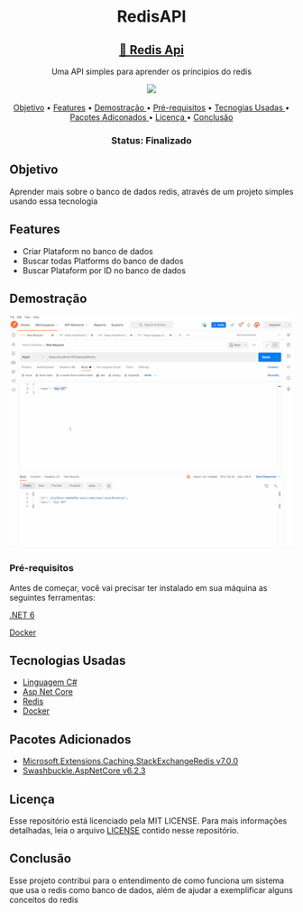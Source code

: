<h1 align="center" > RedisAPI </h1>
<h2 align="center">
    <a href="https://docs.redis.com/latest/rs/references/client_references/client_csharp/">🔗 Redis Api</a>
</h2>
<p align="center"> Uma API simples para aprender os principios do redis</p>
<p align="center">
<img src="https://img.shields.io/github/license/MarlysonMendes/TestMinimalAPI"/>
</p>

<p align="center">
 <a href="#Objetivo">Objetivo</a> •
 <a href="#Features">Features</a> •
 <a href="#Demostração">Demostração  </a> • 
 <a href="#Pre-requisitos">Pré-requisitos</a> • 
 <a href="#Tecnogias">Tecnogias Usadas  </a> • 
 <a href="#Pacotes">Pacotes Adiconados </a> • 
 <a href="#licenca">Licença  </a> • 
 <a href="#conclusao">Conclusão  </a>
</p>
<h3 align="center"> 
 Status:	Finalizado
</h4>
<h2 name = "Objetivo"> Objetivo </h2>
<p> Aprender mais sobre o banco de dados redis, através de um projeto simples usando essa tecnologia </p>

<h2 name = "Features" >Features</h2>
<ul>
 <li>Criar Plataform no banco de dados</li>
 <li>Buscar todas Platforms do banco de dados</li>
 <li>Buscar Plataform por ID no banco de dados</li>

 </ul>
 
 <h2 name="Demostração"> Demostração</h2>
  <img alt=""  src="./assets/Animação.gif" />
  
  <h3 name="Pre-requisitos" >Pré-requisitos</h3>
  <p>Antes de começar, você vai precisar ter instalado em sua máquina as seguintes ferramentas:</p>
  <a href="https://dotnet.microsoft.com/en-us/download/dotnet/6.0" > .NET 6 </a>
  <p></p>
  <a href="https://www.docker.com/">Docker </a>
  
  <h2 name = "Tecnogias" >Tecnologias Usadas</h2>
<ul>
 <li><a href="https://docs.microsoft.com/pt-br/dotnet/csharp/">Linguagem C# </a></li>
 <li><a href="https://docs.microsoft.com/pt-br/aspnet/core/?view=aspnetcore-6.0">Asp Net Core </a></li>
 <li><a href="https://redis.io/">Redis </a></li>
 <li><a href="https://www.docker.com/">Docker </a></li>
 </ul>
 
   <h2 name = "Pacotes" >Pacotes Adicionados</h2>
<ul>
 <li><a href="https://www.nuget.org/packages/Microsoft.Extensions.Caching.StackExchangeRedis/7.0.0-preview.2.22153.2">Microsoft.Extensions.Caching.StackExchangeRedis v7.0.0</a></li>
 <li><a href="https://www.nuget.org/packages/Swashbuckle.AspNetCore/">Swashbuckle.AspNetCore v6.2.3</a></li>
 </ul>
 
 <h2 name="licenca"> Licença </h2>
 <p>Esse repositório está licenciado pela MIT LICENSE. Para mais informações detalhadas, leia o arquivo <a href="https://github.com/MarlysonMendes/RedisAPI/blob/main/LICENSE">LICENSE</a> contido nesse repositório.</p>
 
 <h2 name = "conclusao"> Conclusão </h2>
 <p>Esse projeto contribui para o entendimento de como funciona um sistema que usa o redis como banco de dados, além de ajudar a exemplificar alguns conceitos do redis</p>
 
